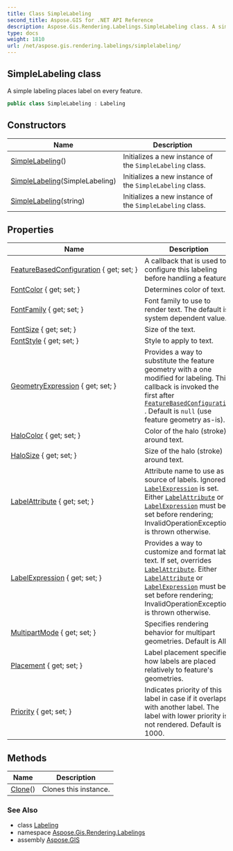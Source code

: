 ```yaml
---
title: Class SimpleLabeling
second_title: Aspose.GIS for .NET API Reference
description: Aspose.Gis.Rendering.Labelings.SimpleLabeling class. A simple labeling places label on every feature
type: docs
weight: 1810
url: /net/aspose.gis.rendering.labelings/simplelabeling/
---
```

## SimpleLabeling class

A simple labeling places label on every feature.

```csharp
public class SimpleLabeling : Labeling
```

## Constructors

| Name | Description |
| --- | --- |
| [SimpleLabeling](simplelabeling/#constructor)() | Initializes a new instance of the `SimpleLabeling` class. |
| [SimpleLabeling](simplelabeling/#constructor_1)(SimpleLabeling) | Initializes a new instance of the `SimpleLabeling` class. |
| [SimpleLabeling](simplelabeling/#constructor_2)(string) | Initializes a new instance of the `SimpleLabeling` class. |

## Properties

| Name | Description |
| --- | --- |
| [FeatureBasedConfiguration](../../aspose.gis.rendering.labelings/simplelabeling/featurebasedconfiguration/) { get; set; } | A callback that is used to configure this labeling before handling a feature. |
| [FontColor](../../aspose.gis.rendering.labelings/simplelabeling/fontcolor/) { get; set; } | Determines color of text. |
| [FontFamily](../../aspose.gis.rendering.labelings/simplelabeling/fontfamily/) { get; set; } | Font family to use to render text. The default is system dependent value. |
| [FontSize](../../aspose.gis.rendering.labelings/simplelabeling/fontsize/) { get; set; } | Size of the text. |
| [FontStyle](../../aspose.gis.rendering.labelings/simplelabeling/fontstyle/) { get; set; } | Style to apply to text. |
| [GeometryExpression](../../aspose.gis.rendering.labelings/simplelabeling/geometryexpression/) { get; set; } | Provides a way to substitute the feature geometry with a one modified for labeling. This callback is invoked the first after [`FeatureBasedConfiguration`](./featurebasedconfiguration/) . Default is `null` (use feature geometry as-is). |
| [HaloColor](../../aspose.gis.rendering.labelings/simplelabeling/halocolor/) { get; set; } | Color of the halo (stroke) around text. |
| [HaloSize](../../aspose.gis.rendering.labelings/simplelabeling/halosize/) { get; set; } | Size of the halo (stroke) around text. |
| [LabelAttribute](../../aspose.gis.rendering.labelings/simplelabeling/labelattribute/) { get; set; } | Attribute name to use as a source of labels. Ignored if [`LabelExpression`](./labelexpression/) is set. Either [`LabelAttribute`](./labelattribute/) or [`LabelExpression`](./labelexpression/) must be set before rendering; InvalidOperationException is thrown otherwise. |
| [LabelExpression](../../aspose.gis.rendering.labelings/simplelabeling/labelexpression/) { get; set; } | Provides a way to customize and format label text. If set, overrides [`LabelAttribute`](./labelattribute/). Either [`LabelAttribute`](./labelattribute/) or [`LabelExpression`](./labelexpression/) must be set before rendering; InvalidOperationException is thrown otherwise. |
| [MultipartMode](../../aspose.gis.rendering.labelings/simplelabeling/multipartmode/) { get; set; } | Specifies rendering behavior for multipart geometries. Default is All. |
| [Placement](../../aspose.gis.rendering.labelings/simplelabeling/placement/) { get; set; } | Label placement specifies how labels are placed relatively to feature's geometries. |
| [Priority](../../aspose.gis.rendering.labelings/simplelabeling/priority/) { get; set; } | Indicates priority of this label in case if it overlaps with another label. The label with lower priority is not rendered. Default is 1000. |

## Methods

| Name | Description |
| --- | --- |
| [Clone](../../aspose.gis.rendering.labelings/simplelabeling/clone/)() | Clones this instance. |

### See Also

* class [Labeling](../labeling/)
* namespace [Aspose.Gis.Rendering.Labelings](../../aspose.gis.rendering.labelings/)
* assembly [Aspose.GIS](../../)


